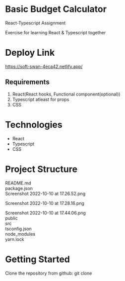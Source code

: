 
# Basic Budget Calculator
  React-Typescript Assignment

Exercise for learning React & Typescript together

# Deploy Link
https://soft-swan-4eca42.netlify.app/

## Requirements

1. React(React hooks, Functional component(optional))
2. Typescript atleast for props
3. CSS

# Technologies 

- React
- Typescript
- CSS

# Project Structure
   
README.md  
package.json  
Screenshot 2022-10-10 at 17.26.52.png  

Screenshot 2022-10-10 at 17.28.16.png               

Screenshot 2022-10-10 at 17.44.06.png     
public  
src  
tsconfig.json  
node_modules   
yarn.lock



# Getting Started

Clone the repository from github: git clone

